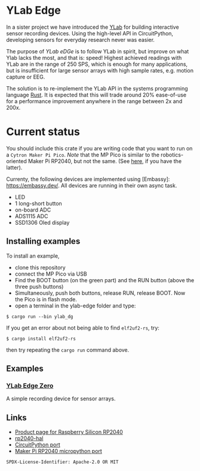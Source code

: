 # YLab Edge

In a sister project we have introduced the [YLab](https://github.com/schmettow/ylab) for building interactive sensor recording devices. 
Using the high-level API in CircuitPython, developing sensors for everyday research never was easier.

The purpose of *YLab eDGe* is to follow YLab in spirit, but improve on what Ylab lacks the most, and that is: speed! Highest achieved readings with YLab are in the range of 250 SPS, which is enough for many applications, but is insufficient for large sensor arrays with high sample rates, e.g. motion capture or EEG.

The solution is to re-implement the YLab API in the systems programming language [Rust](https://www.rust-lang.org/). 
It is expected that this will trade around 20% ease-of-use for a performance improvement anywhere in the range between 2x and 200x. 

# Current status

You should include this crate if you are writing code that you want to run on
a `Cytron Maker Pi Pico`. *Note* that the MP Pico is similar to the robotics-oriented Maker Pi RP2040, but not the same. (See [here](https://github.com/9names/makerpi_rp2040), if you have the latter).

Currenty, the following devices are implemented using [Embassy]: https://embassy.dev/. All devices are running in their own async task.

+ LED
+ 1 long-short button
+ on-board ADC
+ ADS1115 ADC
+ SSD1306 Oled display

[rp2040-hal]: https://github.com/rp-rs/rp-hal/tree/main/rp2040-hal

## Installing examples

To install an example, 

+ clone this repository
+ connect the MP Pico via USB
+ Find the BOOT button (on the green part) and the RUN button (above the three push buttons) 
+ Simultaneously, push both buttons, release RUN, release BOOT. Now the Pico is in flash mode.
+ open a terminal in the ylab-edge folder and type:

```console
$ cargo run --bin ylab_dg
```
If you get an error about not being able to find `elf2uf2-rs`, try:

```console
$ cargo install elf2uf2-rs
```
then try repeating the `cargo run` command above.

## Examples

### [YLab Edge Zero](./examples/ylabdg.rs)

A simple recording device for sensor arrays.


<!-- ### [cycle_leds](./examples/cycle_leds.rs)

Flashes a sequence across the Digital IO Status LEDs  
![cycle_leds_short](https://user-images.githubusercontent.com/60134748/147382950-5b604745-e228-4547-98fd-60a724a2722e.gif)

### [stepper_motor](./examples/stepper_motor.rs)

Rotates a stepper motor through 360 degrees clockwise then anticlockwise.  
Note that this requires a specific stepper motor from [Seeedstudio](https://www.seeedstudio.com/Small-Size-and-High-Torque-Stepper-Motor-24BYJ48-p-1922.html)  
![stepper_motor](https://user-images.githubusercontent.com/60134748/147382999-05e75b5f-d0d5-441a-ab51-25bb6e41589e.gif)

### [rgb_leds](./examples/rgb_leds.rs)

Cycle through colors on the pair of onboard RGB LEDs  
![rgb_leds](https://user-images.githubusercontent.com/60134748/147383061-d26a1684-b45e-4e1a-b32d-eb3591e6b085.gif)

### [pwm_buzzer](./examples/pwm_buzzer.rs)

Plays a sweeping frequency pitch through the on-board buzzer.  
Note: the example uses a short pulse length to keep the volume down - see documentation in the code to make it loud!  
 -->
## Links

<!-- - [Maker Pi RP2040 schematic](https://drive.google.com/file/d/1Zp8GYO8x7ThObB1G8RIZx2YdqrXtdUc0/view)
- [Maker Pi RP2040 Datasheet](https://docs.google.com/document/d/1DJASwxgbattM37V4AIlJVR4pxukq0up25LppA8-z_AY/edit?usp=sharing) -->
- [Product page for Raspberry Silicon RP2040](https://www.raspberrypi.org/products/rp2040/)
- [rp2040-hal](https://github.com/rp-rs/rp-hal/tree/main/rp2040-hal)
- [CircuitPython port](https://circuitpython.org/board/cytron_maker_pi_rp2040/)
- [Maker Pi RP2040 micropython port](https://github.com/CytronTechnologies/MAKER-PI-RP2040)

`SPDX-License-Identifier: Apache-2.0 OR MIT`

